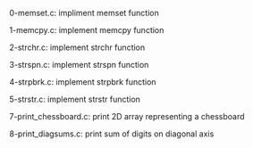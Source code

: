 0-memset.c:
    impliment memset function

1-memcpy.c:
    implement memcpy function

2-strchr.c:
    implement strchr function

3-strspn.c:
    implement strspn function

4-strpbrk.c:
    implement strpbrk function

5-strstr.c:
    implement strstr function

7-print_chessboard.c:
    print 2D array representing a chessboard

8-print_diagsums.c:
    print sum of digits on diagonal axis

